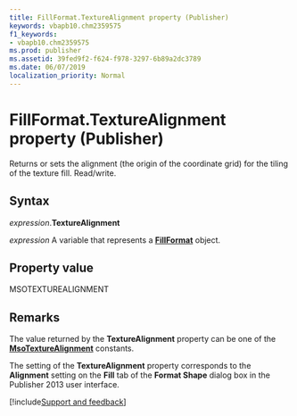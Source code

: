 ```yaml
---
title: FillFormat.TextureAlignment property (Publisher)
keywords: vbapb10.chm2359575
f1_keywords:
- vbapb10.chm2359575
ms.prod: publisher
ms.assetid: 39fed9f2-f624-f978-3297-6b89a2dc3789
ms.date: 06/07/2019
localization_priority: Normal
---
```



# FillFormat.TextureAlignment property (Publisher)

Returns or sets the alignment (the origin of the coordinate grid) for the tiling of the texture fill. Read/write.


## Syntax

_expression_.**TextureAlignment**

_expression_ A variable that represents a **[FillFormat](publisher.fillformat.md)** object.


## Property value

MSOTEXTUREALIGNMENT


## Remarks

The value returned by the **TextureAlignment** property can be one of the **[MsoTextureAlignment](office.msotexturealignment.md)** constants.
    
The setting of the **TextureAlignment** property corresponds to the **Alignment** setting on the **Fill** tab of the **Format Shape** dialog box in the Publisher 2013 user interface.



[!include[Support and feedback](~/includes/feedback-boilerplate.md)]